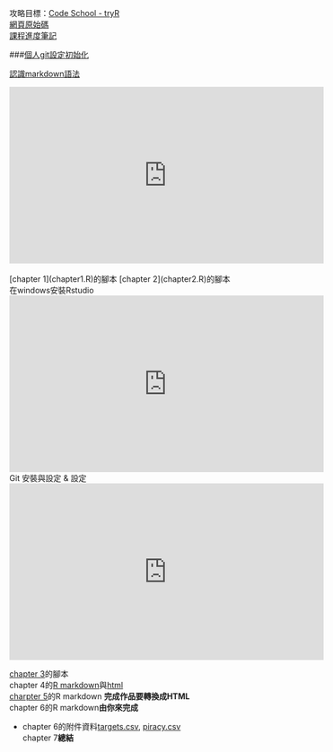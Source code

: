 攻略目標：[Code School - tryR](http://tryr.codeschool.com/)   
[網頁原始碼](https://github.com/CSCSandbox/tryRnote/)  
[課程進度筆記](https://docs.google.com/document/d/13ILWEN6M0aKaFdpiXD6ZgfFIAdlS_Z64Bqy3c_xdR1w/edit?usp=sharing)   
  
###[個人git設定初始化](http://scgeeker.github.io/Reproducible-Think/Notes.html)  
  
[認識markdown語法](http://markdown.tw/)  
<iframe width="560" height="315" src="https://www.youtube.com/embed/Yf4nHABzYWs?list=PLSxoRcsvTAqCejw-TnPJkHzD4ya3RAaYm" frameborder="0" allowfullscreen>Taiwan R User Group: R markdown介紹與示範</iframe>   
</br>
</br>
[chapter 1](chapter1.R)的腳本  
[chapter 2](chapter2.R)的腳本  
</br>  
在windows安裝Rstudio  
 <iframe width="560" height="315" src="https://www.youtube.com/embed/jInpdE11ib0?list=PLM7HGQkDNOHtqUTowalvnOwZCx4mWDmte" frameborder="0" allowfullscreen=""></iframe>  
Git 安裝與設定 & 設定  
 <iframe width="560" height="315" src="https://www.youtube.com/embed/VymXpGweZZM" frameborder="0" allowfullscreen=""></iframe>  

[chapter 3](chapter3.R)的腳本  
chapter 4的[R markdown](chapter4.Rmd)與[html](chapter4.html)  
[charpter 5](chapter5.Rmd)的R markdown **完成作品要轉換成HTML**  
chapter 6的R markdown**由你來完成**  
 + chapter 6的附件資料[targets.csv](https://raw.githubusercontent.com/netskink/tryrcodeschool/master/targets.csv), [piracy.csv](https://raw.githubusercontent.com/netskink/tryrcodeschool/master/piracy.csv)  
chapter 7**總結**  